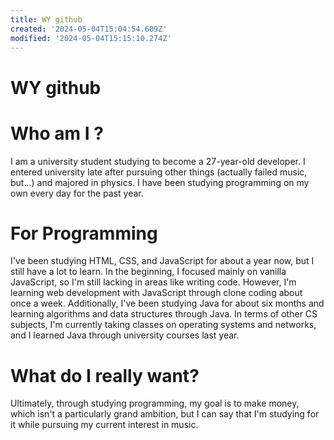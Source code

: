 ```yaml
---
title: WY github
created: '2024-05-04T15:04:54.609Z'
modified: '2024-05-04T15:15:10.274Z'
---
```


# WY github
 
 # Who am I ?

I am a university student studying to become a 27-year-old developer. I entered university late after pursuing other things (actually failed music, but...) and majored in physics. I have been studying programming on my own every day for the past year.

# For Programming
I've been studying HTML, CSS, and JavaScript for about a year now, but I still have a lot to learn. In the beginning, I focused mainly on vanilla JavaScript, so I'm still lacking in areas like writing code. However, I'm learning web development with JavaScript through clone coding about once a week. Additionally, I've been studying Java for about six months and learning algorithms and data structures through Java. In terms of other CS subjects, I'm currently taking classes on operating systems and networks, and I learned Java through university courses last year.

# What do I really want?
Ultimately, through studying programming, my goal is to make money, which isn't a particularly grand ambition, but I can say that I'm studying for it while pursuing my current interest in music.

